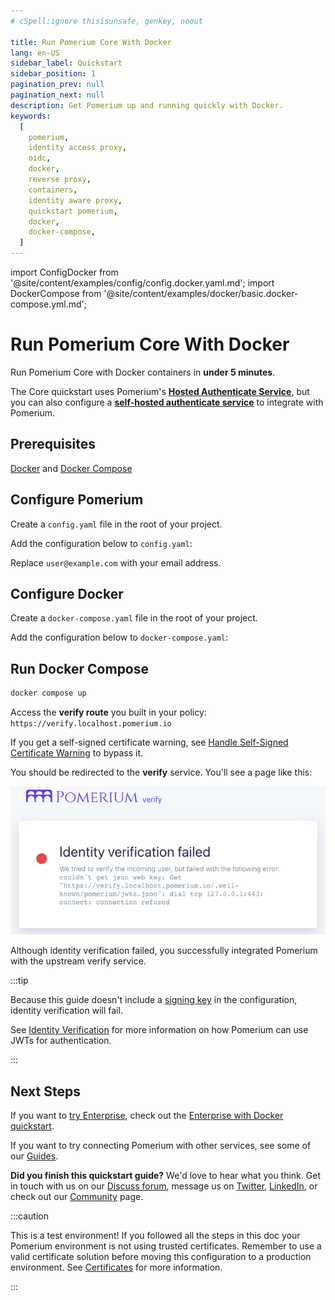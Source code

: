```yaml
---
# cSpell:ignore thisisunsafe, genkey, noout

title: Run Pomerium Core With Docker
lang: en-US
sidebar_label: Quickstart
sidebar_position: 1
pagination_prev: null
pagination_next: null
description: Get Pomerium up and running quickly with Docker.
keywords:
  [
    pomerium,
    identity access proxy,
    oidc,
    docker,
    reverse proxy,
    containers,
    identity aware proxy,
    quickstart pomerium,
    docker,
    docker-compose,
  ]
---
```


import ConfigDocker from '@site/content/examples/config/config.docker.yaml.md'; import DockerCompose from '@site/content/examples/docker/basic.docker-compose.yml.md';

# Run Pomerium Core With Docker

Run Pomerium Core with Docker containers in **under 5 minutes**.

The Core quickstart uses Pomerium's [**Hosted Authenticate Service**](/docs/capabilities/hosted-authenticate-service), but you can also configure a [**self-hosted authenticate service**](/docs/capabilities/self-hosted-authenticate-service) to integrate with Pomerium.

## Prerequisites

[Docker] and [Docker Compose]

## Configure Pomerium

Create a `config.yaml` file in the root of your project.

Add the configuration below to `config.yaml`:

<ConfigDocker />

Replace `user@example.com` with your email address.

## Configure Docker

Create a `docker-compose.yaml` file in the root of your project.

Add the configuration below to `docker-compose.yaml`:

<DockerCompose />

## Run Docker Compose

```bash
docker compose up
```

Access the **verify route** you built in your policy: `https://verify.localhost.pomerium.io`

If you get a self-signed certificate warning, see [Handle Self-Signed Certificate Warning](/docs/troubleshooting#handle-self-signed-certificate-warning) to bypass it.

You should be redirected to the **verify** service. You'll see a page like this:

![Verify page](./img/verify-service.png)

Although identity verification failed, you successfully integrated Pomerium with the upstream verify service.

:::tip

Because this guide doesn't include a [signing key](/docs/reference/signing-key) in the configuration, identity verification will fail.

See [Identity Verification](/docs/capabilities/getting-users-identity) for more information on how Pomerium can use JWTs for authentication.

:::

## Next Steps

If you want to [try Enterprise](https://www.pomerium.com/enterprise-sales/), check out the [Enterprise with Docker quickstart](/docs/deploy/enterprise/quickstart).

If you want to try connecting Pomerium with other services, see some of our [Guides](/docs/guides).

**Did you finish this quickstart guide?** We'd love to hear what you think. Get in touch with us on our [Discuss forum](https://discuss.pomerium.com/), message us on [Twitter](https://twitter.com/pomerium_io), [LinkedIn](https://www.linkedin.com/company/pomerium-inc), or check out our [Community](https://www.pomerium.com/docs/community) page.

:::caution

This is a test environment! If you followed all the steps in this doc your Pomerium environment is not using trusted certificates. Remember to use a valid certificate solution before moving this configuration to a production environment. See [Certificates](/docs/concepts/certificates) for more information.

:::

[configuration file]: /docs/reference
[container images]: https://hub.docker.com/r/pomerium/pomerium
[Docker]: https://docs.docker.com/install/
[Docker Compose]: https://docs.docker.com/compose/install/
